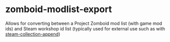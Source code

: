 # zomboid-modlist-export

Allows for converting between a Project Zomboid mod list (with game mod ids) and Steam workshop id list (typically used for external use such as with [steam-collection-append](../steam-collection-append/))

